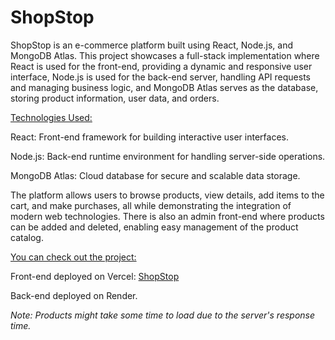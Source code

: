 # ShopStop

ShopStop is an e-commerce platform built using React, Node.js, and MongoDB Atlas. 
This project showcases a full-stack implementation where React is used for the front-end, providing a dynamic and responsive user interface, 
Node.js is used for the back-end server, handling API requests and managing business logic, 
and MongoDB Atlas serves as the database, storing product information, user data, and orders.

<ins>Technologies Used: </ins>

React: Front-end framework for building interactive user interfaces.

Node.js: Back-end runtime environment for handling server-side operations.

MongoDB Atlas: Cloud database for secure and scalable data storage.

The platform allows users to browse products, view details, add items to the cart, and make purchases, all while demonstrating the integration of modern web technologies. 
There is also an admin front-end where products can be added and deleted, enabling easy management of the product catalog.

 <ins>You can check out the project: </ins>

Front-end deployed on Vercel: [ShopStop](https://shopstop-d1p8jx00w-pankarhoni-pattons-projects.vercel.app)

Back-end deployed on Render.

_Note: Products might take some time to load due to the server's response time._
